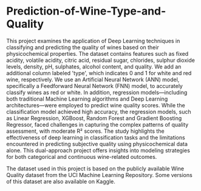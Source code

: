 # Prediction-of-Wine-Type-and-Quality

This project examines the application of Deep Learning techniques in classifying and predicting the quality of wines based on their physicochemical properties. The dataset contains features such as fixed acidity, volatile acidity, citric acid, residual sugar, chlorides, sulphur dioxide levels, density, pH, sulphates, alcohol content, and quality. We add an additional column labeled 'type', which indicates 0 and 1 for white and red wine, respectively.
We use an Artificial Neural Network (ANN) model, specifically a Feedforward Neural Network (FNN) model, to accurately classify wines as red or white. In addition, regression models—including both traditional Machine Learning algorithms and Deep Learning architectures—were employed to predict wine quality scores. While the classification model achieved high accuracy, the regression models, such as Linear Regression, XGBoost, Random Forest and Gradient Boosting Regressor, faced challenges in capturing the complex patterns of quality assessment, with moderate R² scores. 
The study highlights the effectiveness of deep learning in classification tasks and the limitations encountered in predicting subjective quality using physicochemical data alone. This dual-approach project offers insights into modeling strategies for both categorical and continuous wine-related outcomes.

The dataset used in this project is based on the publicly available Wine Quality dataset from the UCI Machine Learning Repository. Some versions of this dataset are also available on Kaggle.
